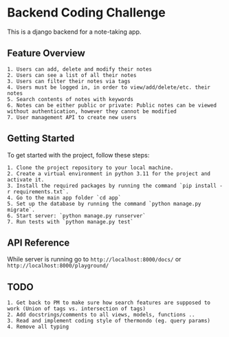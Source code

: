 
# Backend Coding Challenge

This is a django backend for a note-taking app.

## Feature Overview

    1. Users can add, delete and modify their notes
    2. Users can see a list of all their notes
    3. Users can filter their notes via tags
    4. Users must be logged in, in order to view/add/delete/etc. their notes
    5. Search contents of notes with keywords
    6. Notes can be either public or private: Public notes can be viewed without authentication, however they cannot be modified
    7. User management API to create new users

## Getting Started

To get started with the project, follow these steps:

    1. Clone the project repository to your local machine.
    2. Create a virtual environment in python 3.11 for the project and activate it.
    3. Install the required packages by running the command `pip install -r requirements.txt`.
    4. Go to the main app folder `cd app`
    5. Set up the database by running the command `python manage.py migrate`.
    6. Start server: `python manage.py runserver`
    7. Run tests with `python manage.py test`

## API Reference

While server is running go to `http://localhost:8000/docs/` or `http://localhost:8000/playground/`

## TODO

    1. Get back to PM to make sure how search features are supposed to work (Union of tags vs. intersection of tags)
    2. Add docstrings/comments to all views, models, functions ..
    3. Read and implement coding style of thermondo (eg. query params)
    4. Remove all typing 

